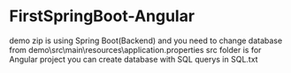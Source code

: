 # FirstSpringBoot-Angular

demo zip is using Spring Boot(Backend) and you need to change database from demo\src\main\resources\application.properties
src folder is for Angular project
you can create database with SQL querys in SQL.txt
